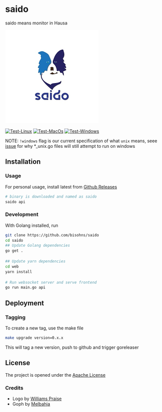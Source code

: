 # saido
saido means monitor in Hausa


![Logo](assets/Saido300.jpg)

[![Test-Linux](https://github.com/bisohns/saido/actions/workflows/test-ssh.yml/badge.svg)](https://github.com/bisohns/saido/actions/workflows/test-ssh.yml)
[![Test-MacOs](https://github.com/bisohns/saido/actions/workflows/test-macos.yml/badge.svg)](https://github.com/bisohns/saido/actions/workflows/test-macos.yml)
[![Test-Windows](https://github.com/bisohns/saido/actions/workflows/test-windows.yml/badge.svg)](https://github.com/bisohns/saido/actions/workflows/test-windows.yml)

NOTE: `!windows` flag is our current specification of what `unix` means, seee [issue](https://github.com/golang/go/issues/20322) for why *_unix.go files will still attempt to run on windows


## Installation

### Usage

For personal usage, install latest from [Github Releases](https://github.com/bisohns/saido/releases) 

```bash
# binary is downloaded and named as saido
saido api
```


### Development

With Golang installed, run

```bash
git clone https://github.com/bisohns/saido
cd saido
## Update Golang dependencies
go get .

## Update yarn dependencies
cd web
yarn install

# Run websocket server and serve frontend
go run main.go api
```

## Deployment

### Tagging

To create a new tag, use the make file

```bash
make upgrade version=0.x.x
```
This will tag a new version, push to github and trigger goreleaser

## License

The project is opened under the [Apache License](https://github.com/bisohns/saido/blob/master/LICENSE)

### Credits
 - Logo by [Williams Praise](https://github.com/kubyruby)
 - Goph by [Melbahja](https://github.com/melbahja/goph)
